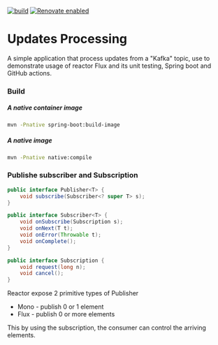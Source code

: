 [![build](https://github.com/barakb/updates-processing/actions/workflows/build.yml/badge.svg)](https://github.com/barakb/updates-processing/actions/workflows/build.yml)
[![Renovate enabled](https://img.shields.io/badge/renovate-enabled-brightgreen.svg)](https://renovatebot.com/)


# Updates Processing

A simple application that process updates from a "Kafka" topic, use to demonstrate 
usage of reactor Flux and its unit testing, Spring boot and GitHub actions.

### Build

##### A native container image

```bash
mvn -Pnative spring-boot:build-image
```

##### A native image

```bash
mvn -Pnative native:compile
```


### Publishe subscriber and Subscription

```java
public interface Publisher<T> {
    void subscribe(Subscriber<? super T> s);
}

public interface Subscriber<T> {
    void onSubscribe(Subscription s);
    void onNext(T t);
    void onError(Throwable t);
    void onComplete();
}

public interface Subscription {
    void request(long n);
    void cancel();
}

```
Reactor expose 2 primitive types of Publisher
 * Mono - publish 0 or 1 element
 * Flux - publish 0 or more elements

This by using the subscription, the consumer can control the arriving elements.


